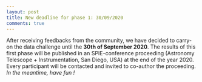 ```yaml
---
layout: post
title: New deadline for phase 1: 30/09/2020
comments: true
---
```


After receiving feedbacks from the community, we have decided to carry-on the data challenge until the **30th of September 2020**. 
The results of this first phase will be published in an SPIE-conference proceeding (Astronomy Telescope + Instrumentation, San Diego, USA) at the end of the year 2020. 
Every participant will be contacted and invited to co-author the proceeding. 
*In the meantime, have fun !*
